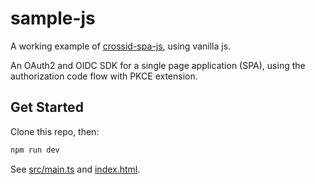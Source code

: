 # sample-js

A working example of [crossid-spa-js](https://github.com/crossid/crossid-spa-js), using vanilla js.

An OAuth2 and OIDC SDK for a single page application (SPA), using the authorization code flow with PKCE extension.

## Get Started

Clone this repo, then:

```sh
npm run dev
```

See [src/main.ts](src/main.ts) and [index.html](index.html).
